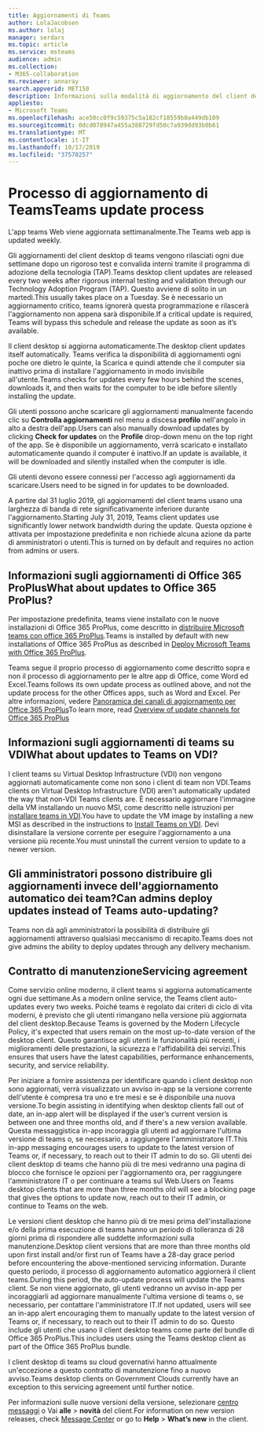 ```yaml
---
title: Aggiornamenti di Teams
author: LolaJacobsen
ms.author: lolaj
manager: serdars
ms.topic: article
ms.service: msteams
audience: admin
ms.collection:
- M365-collaboration
ms.reviewer: annaray
search.appverid: MET150
description: Informazioni sulla modalità di aggiornamento del client desktop teams.
appliesto:
- Microsoft Teams
ms.openlocfilehash: ace50cc0f9c59375c5a182cf18559b0a449db109
ms.sourcegitcommit: 0dcd078947a455a388729fd50c7a939dd93b0b61
ms.translationtype: MT
ms.contentlocale: it-IT
ms.lasthandoff: 10/17/2019
ms.locfileid: "37570257"
---
```

# <a name="teams-update-process"></a><span data-ttu-id="71baa-103">Processo di aggiornamento di Teams</span><span class="sxs-lookup"><span data-stu-id="71baa-103">Teams update process</span></span>

<span data-ttu-id="71baa-104">L'app teams Web viene aggiornata settimanalmente.</span><span class="sxs-lookup"><span data-stu-id="71baa-104">The Teams web app is updated weekly.</span></span>

<span data-ttu-id="71baa-105">Gli aggiornamenti del client desktop di teams vengono rilasciati ogni due settimane dopo un rigoroso test e convalida interni tramite il programma di adozione della tecnologia (TAP).</span><span class="sxs-lookup"><span data-stu-id="71baa-105">Teams desktop client updates are released every two weeks after rigorous internal testing and validation through our Technology Adoption Program (TAP).</span></span> <span data-ttu-id="71baa-106">Questo avviene di solito in un martedì.</span><span class="sxs-lookup"><span data-stu-id="71baa-106">This usually takes place on a Tuesday.</span></span> <span data-ttu-id="71baa-107">Se è necessario un aggiornamento critico, teams ignorerà questa programmazione e rilascerà l'aggiornamento non appena sarà disponibile.</span><span class="sxs-lookup"><span data-stu-id="71baa-107">If a critical update is required, Teams will bypass this schedule and release the update as soon as it’s available.</span></span>

<span data-ttu-id="71baa-108">Il client desktop si aggiorna automaticamente.</span><span class="sxs-lookup"><span data-stu-id="71baa-108">The desktop client updates itself automatically.</span></span> <span data-ttu-id="71baa-109">Teams verifica la disponibilità di aggiornamenti ogni poche ore dietro le quinte, la Scarica e quindi attende che il computer sia inattivo prima di installare l'aggiornamento in modo invisibile all'utente.</span><span class="sxs-lookup"><span data-stu-id="71baa-109">Teams checks for updates every few hours behind the scenes, downloads it, and then waits for the computer to be idle before silently installing the update.</span></span>

<span data-ttu-id="71baa-110">Gli utenti possono anche scaricare gli aggiornamenti manualmente facendo clic su **Controlla aggiornamenti** nel menu a discesa **profilo** nell'angolo in alto a destra dell'app.</span><span class="sxs-lookup"><span data-stu-id="71baa-110">Users can also manually download updates by clicking **Check for updates** on the **Profile** drop-down menu on the top right of the app.</span></span> <span data-ttu-id="71baa-111">Se è disponibile un aggiornamento, verrà scaricato e installato automaticamente quando il computer è inattivo.</span><span class="sxs-lookup"><span data-stu-id="71baa-111">If an update is available, it will be downloaded and silently installed when the computer is idle.</span></span>

<span data-ttu-id="71baa-112">Gli utenti devono essere connessi per l'accesso agli aggiornamenti da scaricare.</span><span class="sxs-lookup"><span data-stu-id="71baa-112">Users need to be signed in for updates to be downloaded.</span></span> 

<span data-ttu-id="71baa-113">A partire dal 31 luglio 2019, gli aggiornamenti del client teams usano una larghezza di banda di rete significativamente inferiore durante l'aggiornamento.</span><span class="sxs-lookup"><span data-stu-id="71baa-113">Starting July 31, 2019, Teams client updates use significantly lower network bandwidth during the update.</span></span> <span data-ttu-id="71baa-114">Questa opzione è attivata per impostazione predefinita e non richiede alcuna azione da parte di amministratori o utenti.</span><span class="sxs-lookup"><span data-stu-id="71baa-114">This is turned on by default and requires no action from admins or users.</span></span>

## <a name="what-about-updates-to-office-365-proplus"></a><span data-ttu-id="71baa-115">Informazioni sugli aggiornamenti di Office 365 ProPlus</span><span class="sxs-lookup"><span data-stu-id="71baa-115">What about updates to Office 365 ProPlus?</span></span>

<span data-ttu-id="71baa-116">Per impostazione predefinita, teams viene installato con le nuove installazioni di Office 365 ProPlus, come descritto in [distribuire Microsoft teams con office 365 ProPlus](https://docs.microsoft.com/DeployOffice/teams-install).</span><span class="sxs-lookup"><span data-stu-id="71baa-116">Teams is installed by default with new installations of Office 365 ProPlus as described in [Deploy Microsoft Teams with Office 365 ProPlus](https://docs.microsoft.com/DeployOffice/teams-install).</span></span> 

<span data-ttu-id="71baa-117">Teams segue il proprio processo di aggiornamento come descritto sopra e non il processo di aggiornamento per le altre app di Office, come Word ed Excel.</span><span class="sxs-lookup"><span data-stu-id="71baa-117">Teams follows its own update process as outlined above, and not the update process for the other Offices apps, such as Word and Excel.</span></span> <span data-ttu-id="71baa-118">Per altre informazioni, vedere [Panoramica dei canali di aggiornamento per Office 365 ProPlus](https://docs.microsoft.com/DeployOffice/overview-of-update-channels-for-office-365-proplus)</span><span class="sxs-lookup"><span data-stu-id="71baa-118">To learn more, read [Overview of update channels for Office 365 ProPlus](https://docs.microsoft.com/DeployOffice/overview-of-update-channels-for-office-365-proplus)</span></span>

## <a name="what-about-updates-to-teams-on-vdi"></a><span data-ttu-id="71baa-119">Informazioni sugli aggiornamenti di teams su VDI</span><span class="sxs-lookup"><span data-stu-id="71baa-119">What about updates to Teams on VDI?</span></span>

<span data-ttu-id="71baa-120">I client teams su Virtual Desktop Infrastructure (VDI) non vengono aggiornati automaticamente come non sono i client di team non VDI.</span><span class="sxs-lookup"><span data-stu-id="71baa-120">Teams clients on Virtual Desktop Infrastructure (VDI) aren't automatically updated the way that non-VDI Teams clients are.</span></span> <span data-ttu-id="71baa-121">È necessario aggiornare l'immagine della VM installando un nuovo MSI, come descritto nelle istruzioni per [installare teams in VDI](https://docs.microsoft.com/microsoftteams/teams-for-vdi#install-teams-on-vdi).</span><span class="sxs-lookup"><span data-stu-id="71baa-121">You have to update the VM image by installing a new MSI as described in the instructions to [Install Teams on VDI](https://docs.microsoft.com/microsoftteams/teams-for-vdi#install-teams-on-vdi).</span></span> <span data-ttu-id="71baa-122">Devi disinstallare la versione corrente per eseguire l'aggiornamento a una versione più recente.</span><span class="sxs-lookup"><span data-stu-id="71baa-122">You must uninstall the current version to update to a newer version.</span></span>

## <a name="can-admins-deploy-updates-instead-of-teams-auto-updating"></a><span data-ttu-id="71baa-123">Gli amministratori possono distribuire gli aggiornamenti invece dell'aggiornamento automatico dei team?</span><span class="sxs-lookup"><span data-stu-id="71baa-123">Can admins deploy updates instead of Teams auto-updating?</span></span>

<span data-ttu-id="71baa-124">Teams non dà agli amministratori la possibilità di distribuire gli aggiornamenti attraverso qualsiasi meccanismo di recapito.</span><span class="sxs-lookup"><span data-stu-id="71baa-124">Teams does not give admins the ability to deploy updates through any delivery mechanism.</span></span>

## <a name="servicing-agreement"></a><span data-ttu-id="71baa-125">Contratto di manutenzione</span><span class="sxs-lookup"><span data-stu-id="71baa-125">Servicing agreement</span></span>

<span data-ttu-id="71baa-126">Come servizio online moderno, il client teams si aggiorna automaticamente ogni due settimane.</span><span class="sxs-lookup"><span data-stu-id="71baa-126">As a modern online service, the Teams client auto-updates every two weeks.</span></span> <span data-ttu-id="71baa-127">Poiché teams è regolato dai criteri di ciclo di vita moderni, è previsto che gli utenti rimangano nella versione più aggiornata del client desktop.</span><span class="sxs-lookup"><span data-stu-id="71baa-127">Because Teams is governed by the Modern Lifecycle Policy, it's expected that users remain on the most up-to-date version of the desktop client.</span></span> <span data-ttu-id="71baa-128">Questo garantisce agli utenti le funzionalità più recenti, i miglioramenti delle prestazioni, la sicurezza e l'affidabilità dei servizi.</span><span class="sxs-lookup"><span data-stu-id="71baa-128">This ensures that users have the latest capabilities, performance enhancements, security, and service reliability.</span></span>

<span data-ttu-id="71baa-129">Per iniziare a fornire assistenza per identificare quando i client desktop non sono aggiornati, verrà visualizzato un avviso in-app se la versione corrente dell'utente è compresa tra uno e tre mesi e se è disponibile una nuova versione.</span><span class="sxs-lookup"><span data-stu-id="71baa-129">To begin assisting in identifying when desktop clients fall out of date, an in-app alert will be displayed if the user’s current version is between one and three months old, and if there's a new version available.</span></span> <span data-ttu-id="71baa-130">Questa messaggistica in-app incoraggia gli utenti ad aggiornare l'ultima versione di teams o, se necessario, a raggiungere l'amministratore IT.</span><span class="sxs-lookup"><span data-stu-id="71baa-130">This in-app messaging encourages users to update to the latest version of Teams or, if necessary, to reach out to their IT admin to do so.</span></span> <span data-ttu-id="71baa-131">Gli utenti dei client desktop di teams che hanno più di tre mesi vedranno una pagina di blocco che fornisce le opzioni per l'aggiornamento ora, per raggiungere l'amministratore IT o per continuare a teams sul Web.</span><span class="sxs-lookup"><span data-stu-id="71baa-131">Users on Teams desktop clients that are more than three months old will see a blocking page that gives the options to update now, reach out to their IT admin, or continue to Teams on the web.</span></span>

<span data-ttu-id="71baa-132">Le versioni client desktop che hanno più di tre mesi prima dell'installazione e/o della prima esecuzione di teams hanno un periodo di tolleranza di 28 giorni prima di rispondere alle suddette informazioni sulla manutenzione.</span><span class="sxs-lookup"><span data-stu-id="71baa-132">Desktop client versions that are more than three months old upon first install and/or first run of Teams have a 28-day grace period before encountering the above-mentioned servicing information.</span></span> <span data-ttu-id="71baa-133">Durante questo periodo, il processo di aggiornamento automatico aggiornerà il client teams.</span><span class="sxs-lookup"><span data-stu-id="71baa-133">During this period, the auto-update process will update the Teams client.</span></span> <span data-ttu-id="71baa-134">Se non viene aggiornato, gli utenti vedranno un avviso in-app per incoraggiarli ad aggiornare manualmente l'ultima versione di teams o, se necessario, per contattare l'amministratore IT.</span><span class="sxs-lookup"><span data-stu-id="71baa-134">If not updated, users will see an in-app alert encouraging them to manually update to the latest version of Teams or, if necessary, to reach out to their IT admin to do so.</span></span> <span data-ttu-id="71baa-135">Questo include gli utenti che usano il client desktop teams come parte del bundle di Office 365 ProPlus.</span><span class="sxs-lookup"><span data-stu-id="71baa-135">This includes users using the Teams desktop client as part of the Office 365 ProPlus bundle.</span></span>

<span data-ttu-id="71baa-136">I client desktop di teams su cloud governativi hanno attualmente un'eccezione a questo contratto di manutenzione fino a nuovo avviso.</span><span class="sxs-lookup"><span data-stu-id="71baa-136">Teams desktop clients on Government Clouds currently have an exception to this servicing agreement until further notice.</span></span>

<span data-ttu-id="71baa-137">Per informazioni sulle nuove versioni della versione, selezionare [centro messaggi](https://admin.microsoft.com/AdminPortal/Home#/MessageCenter) o Vai **alle** > **novità** del client.</span><span class="sxs-lookup"><span data-stu-id="71baa-137">For information on new version releases, check [Message Center](https://admin.microsoft.com/AdminPortal/Home#/MessageCenter) or go to **Help** > **What’s new** in the client.</span></span>
